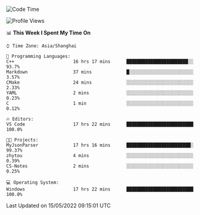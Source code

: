 <!--START_SECTION:waka-->
![Code Time](http://img.shields.io/badge/Code%20Time-18%20hrs%2056%20mins-blue)

![Profile Views](http://img.shields.io/badge/Profile%20Views-81-blue)

📊 **This Week I Spent My Time On** 

```text
⌚︎ Time Zone: Asia/Shanghai

💬 Programming Languages: 
C++                      16 hrs 17 mins      ███████████████████████░░   93.7% 
Markdown                 37 mins             █░░░░░░░░░░░░░░░░░░░░░░░░   3.57% 
CMake                    24 mins             ░░░░░░░░░░░░░░░░░░░░░░░░░   2.33% 
YAML                     2 mins              ░░░░░░░░░░░░░░░░░░░░░░░░░   0.23% 
C                        1 min               ░░░░░░░░░░░░░░░░░░░░░░░░░   0.12%

🔥 Editors: 
VS Code                  17 hrs 22 mins      █████████████████████████   100.0%

🐱‍💻 Projects: 
MyJsonParser             17 hrs 16 mins      ████████████████████████░   99.37% 
zhytou                   4 mins              ░░░░░░░░░░░░░░░░░░░░░░░░░   0.39% 
CS-Notes                 2 mins              ░░░░░░░░░░░░░░░░░░░░░░░░░   0.25%

💻 Operating System: 
Windows                  17 hrs 22 mins      █████████████████████████   100.0%

```


 Last Updated on 15/05/2022 09:15:01 UTC
<!--END_SECTION:waka-->